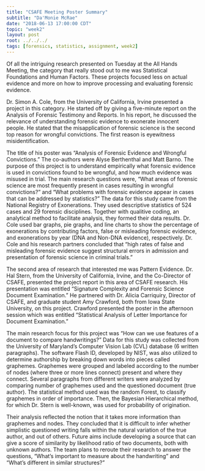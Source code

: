 ```yaml
---
title: "CSAFE Meeting Poster Summary"
subtitle: "Da'Monie McRae"
date: "2018-06-13 17:00:00 CDT"
topic: "week2"
layout: post
root: ../../../
tags: [forensics, statistics, assignment, week2]
---
```


Of all the intriguing research presented on Tuesday at the All Hands Meeting, the category that really stood out to me was Statistical Foundations and Human Factors. These projects focused less on actual evidence and more on how to improve processing and evaluating forensic evidence. 


Dr. Simon A. Cole, from the University of California, Irvine presented a project in this category. He started off by giving a five-minute report on the Analysis of Forensic Testimony and Reports. In his report, he discussed the relevance of understanding forensic evidence to exonerate innocent people. He stated that the misapplication of forensic science is the second top reason for wrongful convictions. The first reason is eyewitness misidentification.


The title of his poster was “Analysis of Forensic Evidence and Wrongful Convictions.” The co-authors were Alyse Berthenthal and Matt Barno. The purpose of this project is to understand empirically what forensic evidence is used in convictions found to be wrongful, and how much evidence was misused in trial. The main research questions were, “What areas of forensic science are most frequently present in cases resulting in wrongful convictions?” and “What problems with forensic evidence appear in cases that can be addressed by statistics?” The data for this study came from the National Registry of Exonerations. They used descriptive statistics of 524 cases and 29 forensic disciplines. Together with qualitive coding, an analytical method to facilitate analysis, they formed their data results. Dr. Cole used bar graphs, pie graphs, and line charts to show the percentage of exonerations by contributing factors, false or misleading forensic evidence, and exonerations by year (DNA and Non-DNA evidence), respectively. Dr. Cole and his research partners concluded that “high rates of false and misleading forensic evidence suggest structural errors in admission and presentation of forensic science in criminal trials.” 


The second area of research that interested me was Pattern Evidence. Dr. Hal Stern, from the University of California, Irvine, and the Co-Director of CSAFE, presented the project report in this area of CSAFE research. His presentation was entitled “Signature Complexity and Forensic Science Document Examination.” He partnered with Dr. Alicia Carriquiry, Director of CSAFE, and graduate student Amy Crawford, both from Iowa State University, on this project. Crawford presented the poster in the afternoon session which was entitled “Statistical Analysis of Letter Importance for Document Examination.”


The main research focus for this project was “How can we use features of a document to compare handwritings?” Data for this study was collected from the University of Maryland’s Computer Vision Lab (CVL) database (6 written paragraphs). The software Flash ID, developed by NIST, was also utilized to determine authorship by breaking down words into pieces called graphemes. Graphemes were grouped and labeled according to the number of nodes (where three or more lines connect) present and where they connect. Several paragraphs from different writers were analyzed by comparing number of graphemes used and the questioned document (true author). The statistical method used was the random Forest, to classify graphemes in order of importance. Then, the Bayesian Hierarchical method, for which Dr. Stern is well-known, was used for probability of origination. 


Their analysis reflected the notion that it takes more information than graphemes and nodes. They concluded that it is difficult to infer whether simplistic questioned writing falls within the natural variation of the true author, and out of others. Future aims include developing a source that can give a score of similarity by likelihood ratio of two documents, both with unknown authors. The team plans to reroute their research to answer the questions, “What’s important to measure about the handwriting” and “What’s different in similar structures?”
